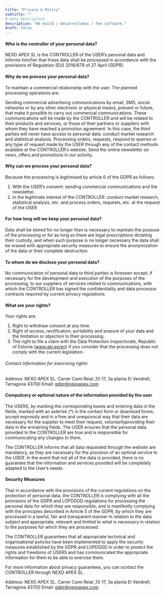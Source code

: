 ```yaml
---
title: "Privacy & Policy"
subtitle: ""
# meta description
description: "We build / desarrollamos / fem software."
draft: false
---
```

#### Who is the controller of your personal data?

NEXO APEX SL is the CONTROLLER of the USER’s personal data and informs him/her that these data shall be processed in accordance with the provisions of Regulation (EU) 2016/679 of 27 April (GDPR).

#### Why do we process your personal data?

To maintain a commercial relationship with the user. The planned processing operations are:

Sending commercial advertising communications by email, SMS, social networks or by any other electronic or physical means, present or future, that make it possible to carry out commercial communications.
These communications will be made by the CONTROLLER and will be related to their products and services, or those of their partners or suppliers with whom they have reached a promotion agreement. In this case, the third parties will never have access to personal data.
conduct market research and statistical analysis.
Processing orders, requests, respond to queries or any type of request made by the USER through any of the contact methods available at the CONTROLLER’s website.
Send the online newsletter on news, offers and promotions in our activity.

#### Why can we process your personal data?

Because the processing is legitimised by article 6 of the GDPR as follows:

   1. With the USER’s consent: sending commercial communications and the newsletter.
   2. In the legitimate interest of the CONTROLLER: conduct market research, statistical analysis, etc. and process orders, requests, etc. at the request of the USER 

#### For how long will we keep your personal data?

Data shall be stored for no longer than is necessary to maintain the purpose of the processing or for as long as there are legal prescriptions dictating their custody, and when such purpose is no longer necessary the data shall be erased with appropriate security measures to ensure the anonymization of the data or their complete destruction.

#### To whom do we disclose your personal data?

No communication of personal data to third parties is foreseen except, if necessary for the development and execution of the purposes of the processing, to our suppliers of services related to communications, with which the CONTROLLER has signed the confidentiality and data processor contracts required by current privacy regulations.

#### What are your rights?

Your rights are:

   1. Right to withdraw consent at any time.
   2. Right of access, rectification, portability and erasure of your data and the limitation or objection to their processing.
   3. The right to file a claim with the Data Protection Inspectorate, Republic of Estonia (www.aki.ee/en) if you consider that the processing does not comply with the current  legislation.
###### Contact information for exercising rights

Address: NEXO APEX SL. Carrer Cami Reial ,13-17, 3a planta El Vendrell; Tarragona 43700 Email: gdpr@nexoapex.com

#### Compulsory or optional nature of the information provided by the user

The USERS, by marking the corresponding boxes and entering data in the fields, marked with an asterisk (*) in the contact form or download forms, accept expressly and in a free and unequivocal way that their data are necessary for the supplier to meet their request, voluntarilyproviding their data in the ermaining fields. The USER ensures that the personal data provided to the CONTROLLER are true and is responsible for communicating any changes to them.

The CONTROLLER informs that all data requested through the website are mandatory, as they are necessary for the provision of an optimal service to the USER. In the event that not all of the data is provided, there is no guarantee that the information and services provided will be completely adapted to the User’s needs.

#### Security Measures

That in accordance with the provisions of the current regulations on the protection of personal data, the CONTROLLER is complying with all the provisions of the GDPR and LOPDGDD regulations for processing the personal data for which they are responsible, and is manifestly complying with the principles described in Article 5 of the GDPR, by which they are processed in a lawful, fair and transparent manner in relation to the data subject and appropriate, relevant and limited to what is necessary in relation to the purposes for which they are processed.

The CONTROLLER guarantees that all appropriate technical and organisational policies have been implemented to apply the security measures established by the GDPR and LOPDGDD in order to protect the rights and freedoms of USERS and has communicated the appropriate information for them to be able to exercise them.

For more information about privacy guarantees, you can ocntact the CONTROLLER through NEXO APEX SL.

Address: NEXO APEX SL. Carrer Cami Reial ,13-17, 3a planta El Vendrell; Tarragona 43700 Email: gdpr@nexoapex.com